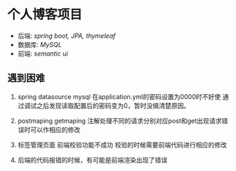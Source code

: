 # 个人博客项目
* 后端: *spring boot, JPA, thymeleaf*
* 数据库: *MySQL*
* 前端: *semantic ui*


## 遇到困难

1. spring datasource mysql 在application.yml的密码设置为0000时不好使
通过调试之后发现读取配置后的密码变为0，暂时没搞清楚原因。

2. postmaping  getmaping 注解处理不同的请求分别对应post和get出现请求错误时可以作相应的修改
 

3. 标签管理页面 前端校验功能不成功 校验的时候需要前端代码进行相应的修改

4. 后端的代码报错的时候，有可能是前端渲染出现了错误